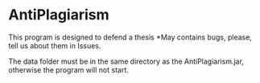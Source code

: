 # AntiPlagiarism

This program is designed to defend a thesis
*May contains bugs, please, tell us about them in Issues.

The data folder must be in the same directory as the AntiPlagiarism.jar, otherwise the program will not start.
